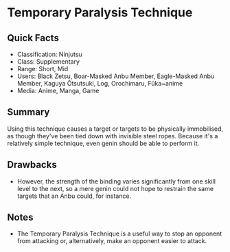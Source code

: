 # Temporary Paralysis Technique

## Quick Facts
- Classification: Ninjutsu
- Class: Supplementary
- Range: Short, Mid
- Users: Black Zetsu, Boar-Masked Anbu Member, Eagle-Masked Anbu Member, Kaguya Ōtsutsuki, Log, Orochimaru, Fūka~anime
- Media: Anime, Manga, Game

## Summary
Using this technique causes a target or targets to be physically immobilised, as though they've been tied down with invisible steel ropes. Because it's a relatively simple technique, even genin should be able to perform it.

## Drawbacks
- However, the strength of the binding varies significantly from one skill level to the next, so a mere genin could not hope to restrain the same targets that an Anbu could, for instance.

## Notes
- The Temporary Paralysis Technique is a useful way to stop an opponent from attacking or, alternatively, make an opponent easier to attack.

